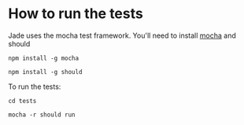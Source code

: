 How to run the tests
====================

Jade uses the mocha test framework. You'll need to install [mocha](http://visionmedia.github.io/mocha/) and should

```
npm install -g mocha
```

```
npm install -g should
```

To run the tests:

```
cd tests
```

```
mocha -r should run
```
